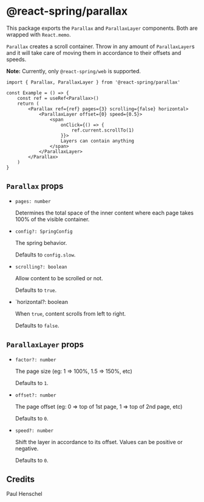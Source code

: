 # @react-spring/parallax

This package exports the `Parallax` and `ParallaxLayer` components. Both are wrapped with `React.memo`.

`Parallax` creates a scroll container. Throw in any amount of `ParallaxLayer`s and it will take care of
moving them in accordance to their offsets and speeds.

**Note:** Currently, only `@react-spring/web` is supported.

```tsx
import { Parallax, ParallaxLayer } from '@react-spring/parallax'

const Example = () => {
    const ref = useRef<Parallax>()
    return (
        <Parallax ref={ref} pages={3} scrolling={false} horizontal>
            <ParallaxLayer offset={0} speed={0.5}>
                <span
                    onClick={() => {
                        ref.current.scrollTo(1)
                    }}>
                    Layers can contain anything
                </span>
            </ParallaxLayer>
        </Parallax>
    )
}
```

## `Parallax` props

-   `pages: number`

    Determines the total space of the inner content where each page takes 100% of the visible container.

-   `config?: SpringConfig`

    The spring behavior.

    Defaults to `config.slow`.

-   `scrolling?: boolean`

    Allow content to be scrolled or not.

    Defaults to `true`.

-   `horizontal?: boolean

    When `true`, content scrolls from left to right.

    Defaults to `false`.

## `ParallaxLayer` props

-   `factor?: number`

    The page size (eg: 1 => 100%, 1.5 => 150%, etc)

    Defaults to `1`.

-   `offset?: number`

    The page offset (eg: 0 => top of 1st page, 1 => top of 2nd page, etc)

    Defaults to `0`.

-   `speed?: number`

    Shift the layer in accordance to its offset. Values can be positive or negative.

    Defaults to `0`.

## Credits

Paul Henschel

